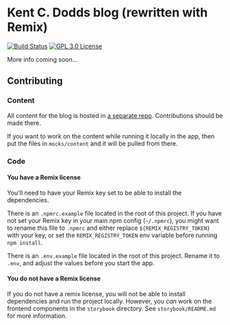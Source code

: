 # Kent C. Dodds blog (rewritten with Remix)

[![Build Status][build-badge]][build]
[![GPL 3.0 License][license-badge]][license]

More info coming soon...

## Contributing

### Content

All content for the blog is hosted in
[a separate repo](https://github.com/kentcdodds/kentcdodds.com). Contributions
should be made there.

If you want to work on the content while running it locally in the app, then put
the files in `mocks/content` and it will be pulled from there.

### Code

#### You have a Remix license

You'll need to have your Remix key set to be able to install the dependencies.

There is an `.npmrc.example` file located in the root of this project. If you
have not set your Remix key in your main npm config (`~/.npmrc`), you might want
to rename this file to `.npmrc` and either replace `${REMIX_REGISTRY_TOKEN}`
with your key, or set the `REMIX_REGISTRY_TOKEN` env variable before running
`npm install`.

There is an `.env.example` file located in the root of this project. Rename it
to `.env`, and adjust the values before you start the app.

#### You do not have a Remix license

If you do not have a remix license, you will not be able to install dependencies
and run the project locally. However, you _can_ work on the frontend components
in the `storybook` directory. See `storybook/README.md` for more information.

<!-- prettier-ignore-start -->
[build-badge]: https://img.shields.io/github/workflow/status/kentcdodds/elaborate/validate/main?logo=github&style=flat-square
[build]: https://github.com/kentcdodds/elaborate/actions?query=workflow%3Avalidate
[license-badge]: https://img.shields.io/badge/license-GPL%203.0%20License-blue.svg?style=flat-square
[license]: https://github.com/kentcdodds/react-fundamentals/blob/main/LICENSE
<!-- prettier-ignore-end -->

